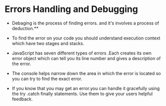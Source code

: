 # **Errors Handling and Debugging**

* Debaging is the process of finding errors. and it's involves a process of deduction.**

- To find the error on your code you should understand execution context which have two stages and stacks.

- JavaScript has seven different types of errors .Each creates its own error object which can tell you its line number and gives a description of the error.

- The console helps narrow down the area in which the error is located so you can try to find the exact error.

- If you know that you may get an error.you can handle it gracefully using the try .catch finally statements. Use them to give your users helpful feedback.